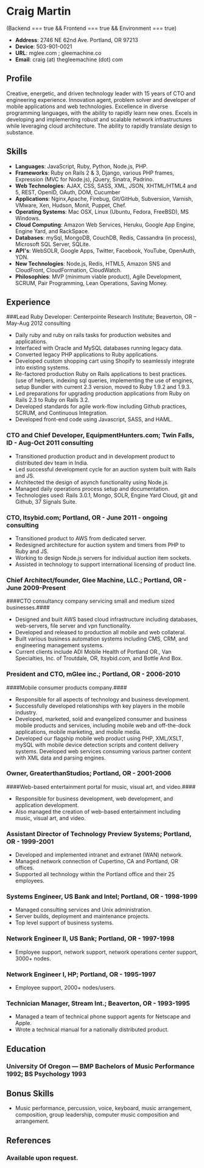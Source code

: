 # Craig Martin #
(Backend === true && Frontend === true && Environment === true)
* __Address__: 2746 NE 62nd Ave. Portland, OR 97213
* __Device__: 503-901-0021
* __URL__: mglee.com ; gleemachine.co
* __Email__: craig (at) thegleemachine (dot) com

## Profile ##

Creative, energetic, and driven technology leader with 15 years of CTO and engineering experience. Innovation agent, problem solver and developer of mobile applications and web technologies. Excellence in diverse programming languages, with the ability to rapidly learn new ones. Excels in developing and implementing robust and scalable network infrastructures while leveraging cloud architecture. The ability to rapidly translate design to substance.

## Skills ##

* __Languages__: JavaScript, Ruby, Python, Node.js, PHP.
* __Frameworks__: Ruby on Rails 2 & 3, Django, various PHP frames, Expression (MVC for Node.js), jQuery, Sinatra, Padrino.
* __Web Technologies__: AJAX, CSS, SASS, XML, JSON, XHTML/HTML4 and 5, REST, OpenID, OAuth, DOM, Cucumber
* __Applications__: Nginx,Apache, Firebug, Git/GitHub, Subversion, Varnish, VMware, Xen, Hudson, Monit, Puppet, Chef.
* __Operating Systems__: Mac OSX, Linux (Ubuntu, Fedora, FreeBSD), MS Windows.
* __Cloud Computing__: Amazon Web Services, Heruku, Google App Engine, Engine Yard, and RackSpace.
* __Databases__: mySql, MongoDB, CouchDB, Redis, Cassandra (in process), Microsoft SQL Server, SQLite.
* __API's__: WebSOLR, Google Apps, Twitter, Facebook, YouTube, OpenAuth, YDN.
* __New Technologies__: Node.js, Redis, HTML5, Amazon SNS and CloudFront, CloudFormation, CloudWatch.
* __Philosophies__: MVP (minimum viable product), Agile Development, SCRUM, Pair Programming, Lean Operations, Saving Money.

## Experience ##

###Lead Ruby Developer: Centerpointe Research Institute; Beaverton, OR – May-Aug 2012 consulting
* Daily ruby and ruby on rails tasks for production websites and applications.
* Interfaced with Oracle and MySQL databases running legacy data.
* Converted legacy PHP applications to Ruby applications.
* Developed custom shopping cart using Shopify to seamlessly integrate into existing systems.
* Re-factored production Ruby on Rails applications to best practices. (use of helpers, indexing sql queries, implementing the use of engines, setup Bundler with current 2.3 version, moved to Ruby 1.9.2 and 1.9.3.
* Led preparations for upgrading production applications from Ruby on Rails 2.3 to Ruby on Rails 3.2.
* Developed standards for agile work-flow including Github practices, SCRUM, and Continuous Integration.
* Developed front-end code using Javascript, SASS, and HAML.

### CTO and Chief Developer, EquipmentHunters.com; Twin Falls, ID - Aug-Oct 2011 consulting ###
* Transitioned production product and in development product to distributed dev team in India.
* Led successful development cycle for an auction system built with Rails and JS.
* Architected the design of asynch functionality using Node.js.
* Managed daily operations process setup and documentation.
* Technologies used: Rails 3.0.1, Mongo, SOLR, Engine Yard Cloud, git and Github, 37 Signals Suite.

### CTO, Itsybid.com; Portland, OR - June 2011 - ongoing consulting ###
* Transitioned product to AWS from dedicated server.
* Redesigned architecture for auction system and timers from PHP to Ruby and JS.
* Working to design Node.js servers for individual auction item sockets.
* Assisted in technology to support international licensing of product line.

### Chief Architect/founder, Glee Machine, LLC.; Portland, OR - June 2009-Present ###
####CTO consultancy company servicing small and medium sized businesses.####
* Designed and built AWS based cloud infrastructure including databases, web-servers, file server and vpn functionality.
* Developed and released to production all mobile and web collateral.
* Built various business automation systems including CMS, CRM, and engineering management systems.
* Current clients include ADI Mobile Health of Portland OR., Van Specialties, Inc. of Troutdale, OR, Itsybid.com, and Bottle And Box.

### President and CTO, mGlee inc.; Portland, OR - 2006-2010 ###
####Mobile consumer products company.####
* Responsible for all aspects of technology and business development.
* Successfully developed relationships with key players in the mobile industry.
* Developed, marketed, sold and evangelized consumer and business mobile products and services, including mobile web and off-the-dock applications, mobile marketing, and mobile media.
* Developed our flagship mobile web product using PHP, XML/XSLT, mySQL with mobile device detection scripts and content delivery systems. Developed web services consuming various partner content with XML data and parsing engines.

### Owner, GreaterthanStudios; Portland, OR - 2001-2006 ###
####Web-based entertainment portal for music, visual art, and video.####
* Responsible for business development, web development, and application development.
* Also managed the creation of web-based entertainment including music, visual art, and video.

### Assistant Director of Technology Preview Systems; Portland, OR - 1999-2001 ###
* Developed and implemented intranet and extranet (WAN) network. 
* Managed network connection of Cupertino, CA and Portland, OR offices.
* Supported all technology within the Portland office and their 25 employees.

### Systems Engineer, US Bank and Intel; Portland, OR - 1998-1999 ###
* Managed consulting services and Unix administration. 
* Server builds, deployment and maintenance projects.
* Top level support of business systems.

### Network Engineer II, US Bank; Portland, OR - 1997-1998 ###
* Employee support, network support, network operations center support, 3000+ nodes.

### Network Engineer I, HP; Portland, OR - 1995-1997 ###
* Employee support, 2000+ nodes/users.

### Technician Manager, Stream Int.; Beaverton, OR - 1993-1995 ###
* Managed a team of technical phone support agents for Netscape and Apple.
* Wrote a technical manual for a nationally distributed product.

## Education ##

### University Of Oregon — BMP Bachelors of Music Performance 1992; BS Psychology 1993 ###

## Bonus Skills ##
* Music performance, percussion, voice, keyboard, music arrangement, composition, group leadership, computer music composition and arrangement.

## References ##

### Available upon request. ###